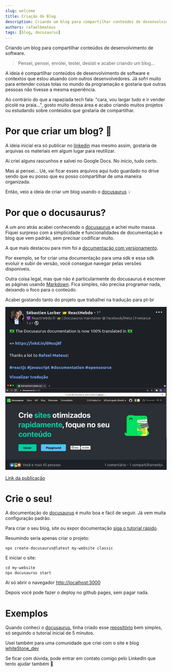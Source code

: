 ```yaml
---
slug: welcome
title: Criação do Blog
description: Criando um blog para compartilhar conteúdos de desenvolvimento de software.
authors: rafaelbmateus
tags: [blog, docusaurus]
---
```


Criando um blog para compartilhar conteúdos de desenvolvimento de software.

> Pensei, pensei, enrolei, testei, desisti e acabei criando um blog...

A ideia é compartilhar conteúdos de desenvolvimento de software
e contextos que estou atuando com outros desenvolvedores.
Já sofri muito para entender coisas tolas no mundo da programação
e gostaria que outras pessoas não tivesse a mesma esperiência.

Ao contrário do que a rapaziada tech fala:
"cara, vou largar tudo e ir vender picolé na praia...",
gosto muito dessa área e acabo criando muitos projetos ou estudando
sobre conteúdos que gostaria de compartilhar.

# Por que criar um blog? 🤔

A ideia inicial era só publicar no [linkedin](https://linkedin.com.br/in/rafaelbmateus)
mas mesmo assim, gostaria de arquivas os materiais em algum lugar para reutilizar.

<!-- truncate -->

Ai criei alguns rascunhos e salvei no Google Docs. No início, tudo certo.

Mas ai pensei...
Ué, vai ficar esses arquivos aqui tudo guardado no drive
sendo que eu posso que eu posso compartilhar de uma maneira organizada.

Então, veio a ideia de criar um blog usando o
[docusaurus](https://docusaurus.io) 💡

# Por que o docusaurus?

A um ano atrás acabei conhecendo o [docusaurus](https://docusaurus.io)
e achei muito massa.
Fiquei surpreso com a simplicidade e funcionalidades de documentação e blog
que vem padrão, sem precisar codificar muito.

A que mais destacou para mim foi a
[documentação com versionamento](https://docusaurus.io/docs/versioning).

Por exemplo, se for criar uma documentação para uma sdk
e essa sdk evoluir e subir de versão, você consegue navegar pelas versões disponíveis.

Outra coisa legal, mas que não é particularmente do docusaurus
é escrever as páginas usando [Markdown](https://www.markdownguide.org).
Fica simples, não precisa programar nada, deixando o foco para o conteúdo.

Acabei gostando tanto do projeto que trabalhei na tradução para pt-br

![Post linkedin](./docusaurus-linkedin-post.png)

[Link da publicação](https://www.linkedin.com/posts/sebastienlorber_reactjs-javascript-documentation-activity-6827988344983564288-bTf3)

# Crie o seu!

A documentação do [docusaurus](https://docusaurus.io) é muito boa e fácil de seguir.
Já vem muita configuração padrão.

Para criar o seu blog, site ou expor documentação
[siga o tutorial rápido](https://docusaurus.io/docs#fast-track).

Resumindo seria apenas criar o projeto:

```console
npx create-docusaurus@latest my-website classic
```

E iniciar o site:

```console
cd my-website
npx docusaurus start
```

Aí só abrir o navegador [http://localhost:3000](http://localhost:3000)

Depois você pode fazer o deploy no github pages, sem pagar nada.

# Exemplos

Quando conheci o [docusaurus](https://docusaurus.io),
tinha criado esse [repositório](https://github.com/rafaelbmateus/my-website)
bem simples, só seguindo o tutorial inicial de 5 minutos.

Usei também para uma comunidade que criei com o site e blog
[whiteStone_dev](https://github.com/whitestonedev/website)

Se ficar com dúvida, pode entrar em contato comigo pelo LinkedIn
que tento ajudar também 🤙
